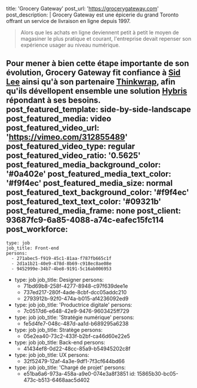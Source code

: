 title: 'Grocery Gateway'
post_url: 'https://grocerygateway.com'
post_description: |
  Grocery Gateway est une épicerie du grand Toronto offrant un service de livraison en ligne depuis&nbsp;1997.
  
  > Alors que les achats en ligne deviennent petit à petit le moyen de magasiner le plus pratique et courant, l'entreprise devait repenser son expérience usager au niveau&nbsp;numérique. 
  
  Pour mener à bien cette étape importante de son évolution, Grocery Gateway fit confiance à [Sid Lee](https://sidlee.com/fr) ainsi qu'à son partenaire [Thinkwrap](http://www.thinkwrap.com/), afin qu'ils dévellopent ensemble une solution [Hybris](https://www.sap.com/canada/products/crm/e-commerce-platforms.html) répondant à ses&nbsp;besoins.
post_featured_template: side-by-side-landscape
post_featured_media: video
post_featured_video_url: 'https://vimeo.com/312855489'
post_featured_video_type: regular
post_featured_video_ratio: '0.5625'
post_featured_media_background_color: '#0a402e'
post_featured_media_text_color: '#f9f4ec'
post_featured_media_size: normal
post_featured_text_background_color: '#f9f4ec'
post_featured_text_text_color: '#09321b'
post_featured_media_frame: none
post_client: 93687fc9-6a85-4088-a74c-eafec15fc114
post_workforce:
  -
    type: job
    job_title: Front-end
    persons:
      - 271abec5-f919-45c1-81aa-f787fb665c1f
      - 2d1a1b21-40e9-478d-8b69-c918ec8ae08e
      - 9452999e-34b7-4be8-9191-5c16ab006953
  -
    type: job
    job_title: Designer
    persons:
      - 71bd69b8-258f-4277-8948-c97f639dee1e
      - 737ed217-280f-4ade-8cbf-dcc05addc210
      - 2793912b-92f0-474a-b015-af4236092ed9
  -
    type: job
    job_title: 'Productrice digitale'
    persons:
      - 7c0517d6-e648-42e9-9476-9603425ff729
  -
    type: job
    job_title: 'Stratégie numérique'
    persons:
      - fe5d4fe7-048c-487d-aa1d-b689295a6238
  -
    type: job
    job_title: Stratège
    persons:
      - 05e2ea40-73c2-433f-b2bf-ca46d60e22e5
  -
    type: job
    job_title: Back-end
    persons:
      - 41434ef8-0d22-48cc-85a9-b54945202c8f
  -
    type: job
    job_title: UX
    persons:
      - 32f52479-12af-4a3e-9df1-7f3cf644bd66
  -
    type: job
    job_title: 'Chargé de projet'
    persons:
      - e51ba6a6-973a-458a-a9e0-074e3a8f3851
id: 15865b30-bc05-473c-b513-6468aac5d402
